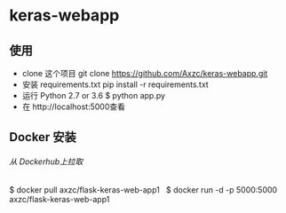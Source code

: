 # keras-webapp 

## 使用
- clone 这个项目
 git clone https://github.com/Axzc/keras-webapp.git
-  安装  requirements.txt
 pip install -r requirements.txt
- 运行
Python 2.7 or 3.6 
$ python app.py
- 在 http://localhost:5000查看


## Docker 安装
###### 从 Dockerhub上拉取
$ docker pull axzc/flask-keras-web-app1
 &nbsp;
$  docker run -d -p 5000:5000 axzc/flask-keras-web-app1


